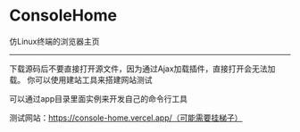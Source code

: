 # ConsoleHome
仿Linux终端的浏览器主页

---

下载源码后不要直接打开源文件，因为通过Ajax加载插件，直接打开会无法加载。
你可以使用建站工具来搭建网站测试



可以通过app目录里面实例来开发自己的命令行工具


测试网站：https://console-home.vercel.app/（可能需要挂梯子）
